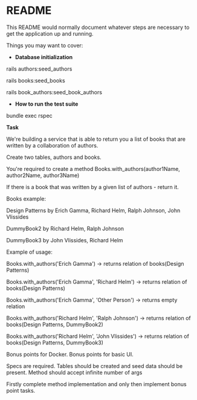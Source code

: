 # README

This README would normally document whatever steps are necessary to get the
application up and running.

Things you may want to cover:

* **Database initialization**

 rails authors:seed_authors
 
 rails books:seed_books
 
 rails book_authors:seed_book_authors


* **How to run the test suite**

bundle exec rspec

**Task**

We're building a service that is able to return you a list of books that are written by a collaboration of authors.

Create two tables, authors and books.

You're required to create a method Books.with_authors(author1Name, author2Name, author3Name)

If there is a book that was written by a given list of authors - return it.

Books example:

Design Patterns by Erich Gamma, Richard Helm, Ralph Johnson, John Vlissides

DummyBook2 by Richard Helm, Ralph Johnson

DummyBook3 by John Vlissides, Richard Helm

Example of usage:

Books.with_authors('Erich Gamma') -> returns relation of books(Design Patterns)

Books.with_authors('Erich Gamma', 'Richard Helm') -> returns relation of books(Design Patterns)

Books.with_authors('Erich Gamma', 'Other Person') -> returns empty relation

Books.with_authors('Richard Helm', 'Ralph Johnson') -> returns relation of books(Design Patterns, DummyBook2)

Books.with_authors('Richard Helm', 'John Vlissides') -> returns relation of books(Design Patterns, DummyBook3)

Bonus points for Docker. Bonus points for basic UI.

Specs are required. Tables should be created and seed data should be present. Method should accept infinite number of args

Firstly complete method implementation and only then implement bonus point tasks.